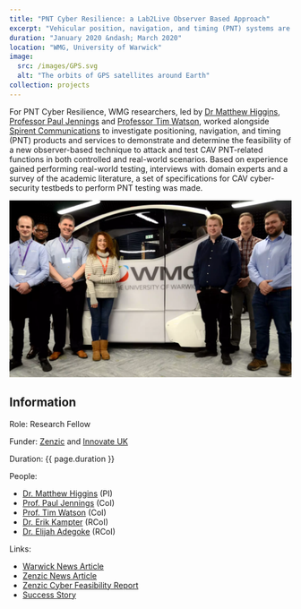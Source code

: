 ```yaml
---
title: "PNT Cyber Resilience: a Lab2Live Observer Based Approach"
excerpt: "Vehicular position, navigation, and timing (PNT) systems are of vital importance to current vehicles, future autonomous vehicles and infrastructure depending on time synchronisation. Existing GNSS infrastructure has limited mitigation to prevent a variety of attacks. This project performed a short feasibility study on practical attacks against a vehicle's PNT system using a PNT attack emulator."
duration: "January 2020 &ndash; March 2020"
location: "WMG, University of Warwick"
image:
  src: /images/GPS.svg
  alt: "The orbits of GPS satellites around Earth"
collection: projects
---
```


For PNT Cyber Resilience, WMG researchers, led by [Dr Matthew Higgins](https://warwick.ac.uk/fac/sci/wmg/people/profile/?wmgid=1279), [Professor Paul Jennings](https://warwick.ac.uk/fac/sci/wmg/people/profile/?wmgid=125) and [Professor Tim Watson](https://warwick.ac.uk/fac/sci/wmg/people/profile/?wmgid=1077), worked alongside [Spirent Communications](https://www.spirent.com/) to investigate positioning, navigation, and timing (PNT) products and services to demonstrate and determine the feasibility of a new observer-based technique to attack and test CAV PNT-related functions in both controlled and real-world scenarios. Based on experience gained performing real-world testing, interviews with domain experts and a survey of the academic literature, a set of specifications for CAV cyber-security testbeds to perform PNT testing was made.

![The research team](/images/pntteam.webp)

## Information

Role: Research Fellow

Funder: [Zenzic](https://zenzic.io) and [Innovate UK](https://gtr.ukri.org/projects?ref=133896)

Duration: {{ page.duration }}

People:
 * [Dr. Matthew Higgins](https://warwick.ac.uk/fac/sci/wmg/people/profile/?wmgid=1279) (PI)
 * [Prof. Paul Jennings](https://warwick.ac.uk/fac/sci/wmg/people/profile/?wmgid=125) (CoI)
 * [Prof. Tim Watson](https://warwick.ac.uk/fac/sci/wmg/people/profile/?wmgid=1077) (CoI)
 * [Dr. Erik Kampter](https://warwick.ac.uk/fac/sci/wmg/people/profile/?wmgid=1431) (RCoI)
 * [Dr. Elijah Adegoke](https://warwick.ac.uk/fac/sci/wmg/people/profile/?wmgid=1645) (RCoI)

Links:
 * [Warwick News Article](https://warwick.ac.uk/fac/sci/wmg/mediacentre/news/newsitem?id=8a17841b6fc76720016fd24767765e12&tag=Intelligent%20Vehicles)
 * [Zenzic News Article](https://zenzic.io/news/winners-of-1-2-million-self-driving-vehicle-cyber-security-feasibility-studies-funding-announced/)
 * [Zenzic Cyber Feasibility Report](https://zenzic.io/cybersecurity/)
 * [Success Story](https://warwick.ac.uk/fac/sci/wmg/business/success-stories/cyber-resilience/)
